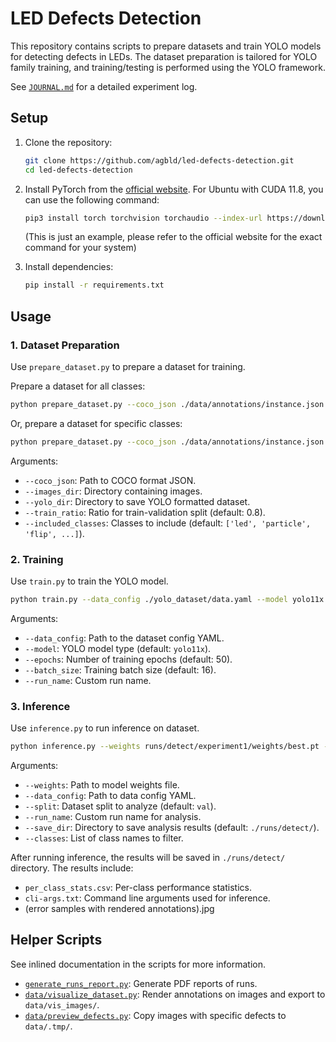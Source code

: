 # LED Defects Detection

This repository contains scripts to prepare datasets and train YOLO models for detecting defects in LEDs. The dataset preparation is tailored for YOLO family training, and training/testing is performed using the YOLO framework.

See [`JOURNAL.md`](./JOURNAL.md) for a detailed experiment log.

## Setup

1. Clone the repository:
   ```bash
   git clone https://github.com/agbld/led-defects-detection.git
   cd led-defects-detection
   ```

2. Install PyTorch from the [official website](https://pytorch.org/get-started/locally/). For Ubuntu with CUDA 11.8, you can use the following command:
   ```bash
   pip3 install torch torchvision torchaudio --index-url https://download.pytorch.org/whl/cu118
   ```
   (This is just an example, please refer to the official website for the exact command for your system)

3. Install dependencies:
   ```bash
   pip install -r requirements.txt
   ```

## Usage

### 1. Dataset Preparation

Use `prepare_dataset.py` to prepare a dataset for training.

Prepare a dataset for all classes:
```bash
python prepare_dataset.py --coco_json ./data/annotations/instance.json --images_dir ./data/images --yolo_dir ./yolo_dataset --train_ratio 0.8
```

Or, prepare a dataset for specific classes:
```bash
python prepare_dataset.py --coco_json ./data/annotations/instance.json --images_dir ./data/images --yolo_dir ./yolo_dataset --train_ratio 0.8 --included_classes led particle flip Particle_Big marked
```

Arguments:
- `--coco_json`: Path to COCO format JSON.
- `--images_dir`: Directory containing images.
- `--yolo_dir`: Directory to save YOLO formatted dataset.
- `--train_ratio`: Ratio for train-validation split (default: 0.8).
- `--included_classes`: Classes to include (default: `['led', 'particle', 'flip', ...]`).

### 2. Training

Use `train.py` to train the YOLO model.

```bash
python train.py --data_config ./yolo_dataset/data.yaml --model yolo11x --epochs 50 --batch_size 16 --run_name experiment1
```

Arguments:
- `--data_config`: Path to the dataset config YAML.
- `--model`: YOLO model type (default: `yolo11x`).
- `--epochs`: Number of training epochs (default: 50).
- `--batch_size`: Training batch size (default: 16).
- `--run_name`: Custom run name.

### 3. Inference

Use `inference.py` to run inference on dataset.

```bash
python inference.py --weights runs/detect/experiment1/weights/best.pt --data_config yolo_dataset/data.yaml --split val --run_name experiment1
```

Arguments:
- `--weights`: Path to model weights file.
- `--data_config`: Path to data config YAML.
- `--split`: Dataset split to analyze (default: `val`).
- `--run_name`: Custom run name for analysis.
- `--save_dir`: Directory to save analysis results (default: `./runs/detect/`).
- `--classes`: List of class names to filter.

After running inference, the results will be saved in `./runs/detect/` directory. The results include:
- `per_class_stats.csv`: Per-class performance statistics.
- `cli-args.txt`: Command line arguments used for inference.
- (error samples with rendered annotations).jpg

## Helper Scripts

See inlined documentation in the scripts for more information.

- [`generate_runs_report.py`](./generate_runs_report.py): Generate PDF reports of runs.
- [`data/visualize_dataset.py`](./data/visualize_dataset.py): Render annotations on images and export to `data/vis_images/`.
- [`data/preview_defects.py`](./data/preview_defects.py): Copy images with specific defects to `data/.tmp/`.
